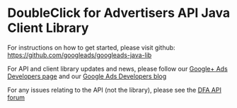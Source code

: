DoubleClick for Advertisers API Java Client Library
===================================================

For instructions on how to get started, please visit github: https://github.com/googleads/googleads-java-lib

For API and client library updates and news, please follow our [Google+ Ads Developers page](https://plus.google.com/+GoogleAdsDevelopers/posts) and our [Google Ads Developers blog](http://googleadsdeveloper.blogspot.com/) 

For any issues relating to the API (not the library), please see the [DFA API forum](https://groups.google.com/forum/#!forum/google-doubleclick-for-advertisers-api)
 
